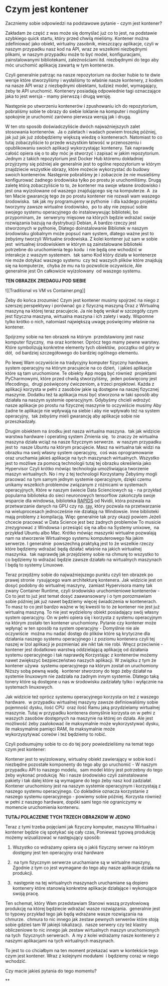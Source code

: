 # Czym jest kontener

Zaczniemy sobie odpowiedzi na podstawowe pytanie - czym jest kontener?

Zakładam że część z was może się domyślać już co to jest, na podstawie szybkiego quick startu, który przed chwilą mieliśmy. Kontener można zdefiniować jako obiekt, wirtualny zasobnik, mieszczący aplikacje, czyli w naszym przypadku nasz kod na API, wraz ze wszelkimi niezbędnymi plikami, w naszym przypadku może to być model, konfiguracjami, zainstalowanymi bibliotekami, zależnościami itd. niezbędnymi do tego aby móc uruchomić aplikację zawartą w tym kontenerze.

Czyli generalnie patrząc na nasze repozytorium na docker hubie to te dwie wersje które stworzyliśmy i wysłaliśmy to właśnie nasze kontenery, z kodem na nasze API wraz z niezbędnymi obiektami, tudzież model, wymagający, żeby te API uruchomić. Kontenery posiadają odpowiednie tagi oznaczające jaka to jest wersja - mamy pierwszą i drugą wersję. 

Następnie po utworzeniu kontenerów i zpushowaniu ich do repozytorium, pobraliśmy sobie te obrazy do siebie loklanie na komputer i mogliśmy spokojnie je uruchomić zarówno pierwsza wersją jak i drugą.

W ten oto sposób doświadczyliście dwóch najważniejszych zalet stosowania kontenerów.  Ja o zaletach i wadach powiem troszkę później, jak już jak już zdobędziemy większą wiedzę o kontenerach. Natomiast to co tutaj zobaczyliście to przede wszystkim łatwość w przenoszeniu i opublikowaniu swoich aplikacji wykorzystając kontenery. Tak naprawdę całość opiera się o to aby móc je stworzyć i zapisać w jakim repozytorium.  Jednym z takich repozytorium jest Docker Hub któremu dokładniej przyjrzymy się później ale generalnie jest to ogólne repozytorium w którym znajdziecie wszystkie obrazy, które możecie wykorzystać do budowy swoich kontenerów. Następnie pobraliśmy je i zobaczcie że nie musieliśmy konfigurować żadnego środowiska tylko po prostu je uruchomiliśmy. Drugą zaletę którą zobaczyliście to to, że kontener ma swoje własne środowisko i jest ona wyizolowane od waszego znajdującego się na komputerze. A  za ten Macie gwarancję tego że po prostu kontener nie rozwali wam waszego środowiska.  tak jak my programujemy w pythonie  i dla każdego projektu tworzymy zawsze wirtualne środowisko,  po to aby nie zepsuć sobie swojego systemu operacyjnego do instalowywując biblioteki, bo przypominam, że  serweryny mięsowe na których będzie wdrażać swoje rozwiązania bazują na dystrybucji Debian, A bardzo rzeczy jest stworzonych w pythonie, Dlatego doinstalowanie Bibliotek w naszym środowisku globalnym może popsuć nam system, dlatego ważne jest to żebyśmy tworzyli Wirtualne środowiska. Z kolei kontener już sam w sobie jest  wirtualnej środowiskiem w którym są zainstalowane biblioteki potrzebne do uruchomienia tego kodu  i nie będą one wchodzić w interakcje z waszym systemem.  tak samo Kod który działa w kontenerze nie może dotykać waszego systemu  czy też waszych plików które znajdują się na komputerze,  chyba że mu na to pozwolicie oczywiście, Ale generalnie jest On całkowicie wyizolowany  od waszego systemu.

  
  
**TEN OBRAZEK ZREDAGUJ POD SIEBIE**

![[Traditional vs VM vs Container.png]]
  
  
  
  

Żeby do końca zrozumieć Czym jest kontener musimy spojrzeć na niego z szerszej perspektywy i porównać go z fizyczną maszyną Oraz z Wirtualną maszyną na której teraz pracujecie. Ja nie będę wnikał w szczegóły czym jest fizyczna maszyna, wirtualna maszyna i ich zalety i wady. Wspomne tylko krótko o nich, natomiast największą uwagę poświęcimy właśnie na kontener.

  

Spójrzmy sobie na ten obrazek na którym  przedstawiony jest nasz komputer fizyczny,  ma oraz kontener. Oprócz tego mamy pewne warstwy. Które symbolizują konkretne elementy tych obiektów,  początku od góry w dół,  od bardziej szczegółowego do bardziej ogólnego elementu.

  

Po lewej Wam oczywiście na tradycyjny komputer fizyczny hardware,  system operacyjny na którym pracujecie na co dzień,  i jakieś aplikacje które są tam uruchomione. Te obiekty App mogą być również  projektami PyCharmowymi, które przed chwilą stworzyliśmy,  jeden poświęcony jest lifecodingu,  drugi poświęcony ćwiczeniom, a trzeci projektowi. Każda z aplikacji korzysta w pełni z zasobów jakie są dostępne na naszej fizycznej maszynie. Dodatku też ta aplikacja musi być stworzona w taki sposób aby działała na naszym systemie operacyjnym. Gdybyśmy chcieli wdrożyć nasze aplikacje po prostu na fizycznej maszynie to oczywiście musimy Aby żadne te aplikacje nie wpływają na siebie i aby nie wpływało też na system operacyjny,  tak żebyśmy mieli gwarancję aby aplikacje sobie nie przeszkadzały. 

  

Drugim obiektem na środku jest nasza wirtualna maszyna.  tak jak widzicie warstwa hardware i operating system Zmienia się.  to znaczy że wirtualna maszyna działa wciąż na nasze fizycznym serwerze.  w naszym przypadku jest to  nasze Ubuntu na którym pracujecie. Masz na wirtualna tak widzi na obrazku ma swój własny system operacyjny,  coś was oprogramowanie  oraz uruchamia jakieś aplikacje na tych maszynach wirtualnych. Wszystko jest to możliwe za pomocą technologii tutaj tej obrazku określenia jako Hypervisor Czyli krótko mówiąc technologia umożliwiająca tworzenie maszyn wirtualnych. No i my z tej technologii Korzystamy Żebyśmy mogli pracować na tym samym jednym systemie operacyjnym, dzięki czemu unikamy wszelkich problemów związanym z różnicami w systemach operacyjnych, Które w naszym świecie Data Scienciowych są - na przykład popularna biblioteka do sieci neuronowych tensorflow zakończyła swoje wsparcie dla windowsa, biblioteka [RAPIDS](https://rapids.ai/) od Nvidii, która pozwala na przetwarzanie danych na GPU czy np. [ray]([https://www.ray.io/](https://www.ray.io/)), który pozwala na przetwarzanie na wieluprocesach jednocześnie nie działają na Windowsie. Inne biblioteki mają problemy z kompilacją. Więc generalnie tak przy okazji powiem Jeżeli chcecie pracować w Data Science jest bez żadnych problemów To musicie zrezygnować z Windowsa i przesiąść się na albo na Systemy unixowe,  na przykład Ubuntu albo Mac. Krótko mówiąc maszynki wirtualne pozwalają nam na stworzenie Wirtualnego systemu komputerowego Na jakim serwerze. I generalnie  powszechną praktyką jest to że wszelkie rzeczy które będziemy wdrażać będą działać właśnie na jakich wirtualnej maszynka.  tak naprawdę jak przejdziemy sobie na chmurę to wszystko to co będziemy to wdrażać będzie zawsze działało na wirtualnych maszynach I będą to systemy Linuxowe.

  

Teraz przejdźmy sobie do najważniejszego punktu czyli ten obrazek po prawej stronie  rysującego wam architekturę kontenera. Jak widzicie jest on dosyć podobny do wirtualnej maszyny,  zamiast Hypervisora mamy tak zwany Container Runtime, czyli środowisko uruchomieniowe kontenerów - Co to jest to już jest temat dosyć zaawansowany i o tym porozmawiam sobie później jak już nawet będziemy więcej świadczenia w kontenerach. To masz to co jest bardzo ważne w tej kwestii to to że kontener nie jest już wirtualną maszyną. To nie jest wydzielony obiekt posiadający swój własny system operacyjny. On w pełni opiera się i korzysta z systemu operacyjnym na którym zostało ten kontener uruchomiony. Pytanie czy kontener może wpłynąć w ten sposób na system operacyjny - Domyślnie nie ale oczywiście  można mu nadać dostęp do plików które są krytyczne dla działania naszego systemu operacyjnego i z poziomu kontenera czyli tej naszej w Izol aplikacji je pozmieniać ale nikt tak nie robi. Wręcz przeciwnie - kontener jest dodatkowo warstwą oddzielającą aplikację od działania systemu operacyjnego i tak naprawdę Korzystając z kontenerów możemy nawet zwiększyć bezpieczeństwo naszych aplikacji. W związku z tym że kontener używa  systemu operacyjnego na którym został on uruchomiony Niższy sobą pewną wadę.  kontener stworzony do tego żeby działał na systemie linuxowym nie zadziała na żadnym innym systemie. Dlatego taką tonery które są dostępne u nas w środowisku zadziałały tylko i wyłącznie na systemach linuxowych.

  

Jak widzicie też oprócz systemu operacyjnego korzysta on też z waszego hardware.  w przypadku wirtualnej maszyny zawsze definiowaliśmy sobie pojemność dysku, ilość CPU  oraz ilość Ramu jaką przydzielamy wirtualnej maszynie. Tutaj w przypadku kontenera domyślnie korzysta on w pełni z waszych zasobów dostępnych na maszynie na której on działa. Ale jest możliwość żeby zaalokować ile maksymalnie może wykorzystywać dysku, ile maksymalnie pamięci RAM, ile maksymalnie może wykorzysytywać coreów i też będziemy to robić. 

  

Czyli podsumujmy sobie to co do tej pory powiedzieliśmy na temat tego czym jest kontener: 

Kontener jest to wyizolowany, wirtualny obiekt zawierający w sobie kod i niezbędne pozostałe komponenty do tego aby go uruchomić - W naszym przypadku API to naszego modelu,  sam model który jest potrzebny do tego żeby wykonać produkcję  No i nasze środowisko czyli zainstalowane pakiety i tak dalej które są wymagane do tego żeby nasz kod zadziałał. Kontener uruchomiony jest na naszym systemie operacyjnym i korzystają z naszego systemu operacyjnego. Co dokładnie oznacza korzystanie z naszego systemu operacyjnego - powiemy sobie później. Korzysta również w pełni z naszego hardware, dopóki sami tego nie ograniczymy w momencie uruchomienia konteneru. 

  

**TUTAJ POLACZENIE TYCH TRZECH OBRAZKOW W JEDNO**

  

Teraz z tymi trzeba pojęciami jak fizyczny komputer, maszyna Wirtualna i kontener będzie cię spotykać się cały czas, Ponieważ typową produkcję możemy wizualizować w następujący sposób:

  

1. Wszystko co wdrażamy opiera się o jakiś fizyczny serwer na którym dostępny jest ten operacyjny oraz hardware
    
2.  na tym fizycznym serwerze uruchamiane są w wirtualne maszyny,  Zgodnie z tym co jest wymagane do tego aby nasze aplikacje działa na produkcji.
    
3.  następnie na tej wirtualnych maszynach uruchamiane są dopiero kontenery które stanowią konkretne aplikacje działające i wykonujące swoją pracę.
    

  

Ten schemat, który Wam przedstawiam Stanowi waszą przysłowiową produkcję na której będziecie wdrażać wasze rozwiązania.  generalnie jest to typowy przykład tego jak będą wdrażane wasze rozwiązania na chmurze.  chmura to nic innego jak zestaw pewnych serwerów które stoją sobie gdzieś tam W jakiejś lokalizacji.  nasze serwery czy też klastry obliczeniowe to nic innego jak zestaw wirtualnych maszyn uruchomionych na tych  fizycznych serwerach.  A my z kolei wdrażamy nasze kontenery z naszymi aplikacjami na tych wirtualnych maszynach. 

  

To jest to co chciałbym na ten moment przekazać wam w kontekście tego czym jest kontener. Wraz z kolejnymi modułami  i będziemy coraz w niego wchodzić. 

  

Czy macie jakieś pytania do tego momentu?

**



